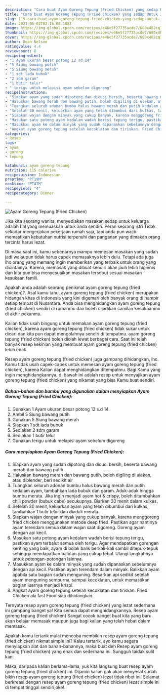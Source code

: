 ```yaml
---
description: "Cara buat Ayam Goreng Tepung (Fried Chicken) yang sedap Untuk Jualan"
title: "Cara buat Ayam Goreng Tepung (Fried Chicken) yang sedap Untuk Jualan"
slug: 119-cara-buat-ayam-goreng-tepung-fried-chicken-yang-sedap-untuk-jualan
date: 2021-05-02T02:16:02.108Z
image: https://img-global.cpcdn.com/recipes/e46e5f27735acde7/680x482cq70/ayam-goreng-tepung-fried-chicken-foto-resep-utama.jpg
thumbnail: https://img-global.cpcdn.com/recipes/e46e5f27735acde7/680x482cq70/ayam-goreng-tepung-fried-chicken-foto-resep-utama.jpg
cover: https://img-global.cpcdn.com/recipes/e46e5f27735acde7/680x482cq70/ayam-goreng-tepung-fried-chicken-foto-resep-utama.jpg
author: Dean Nelson
ratingvalue: 4.4
reviewcount: 8
recipeingredient:
- "1 Ayam ukuran besar potong 12 sd 14"
- "5 Siung bawang putih"
- "5 Siung bawang merah"
- "1 sdt lada bubuk"
- "2 sdm garam"
- "1 butir telur"
- " terigu untuk melapisi ayam sebelum digoreng"
recipeinstructions:
- "Siapkan ayam yang sudah dipotong dan dicuci bersih, beserta bawang merah dan bawang putih"
- "Haluskan bawang merah dan bawang putih, boleh digiling di ulekan, atau diblender, beri sedikit air"
- "Tuangkan seluruh adonan bumbu halus bawang merah dan putih kedalam ayam, tambahkan lada bubuk dan garam. Aduk-aduk hingga bumbu merata. Jika ingin menjadi ayam hot &amp; crispy, boleh ditambahkan chili powder (bubuk cabe) secukupnya. Biarkan 30 menit dalam kulkas."
- "Setelah 30 menit, keluarkan ayam yang telah dibumbui dari kulkas, tambahkan 1 butir telur dan diaduk merata."
- "Siapkan wajan dengan minyak yang cukup banyak, karena menggoreng fried chicken menggunakan metode deep fried. Pastikan agar nantinya ayam terendam semua dalam wajan saat digoreng. Goreng ayam dengan api kecil."
- "Masukan satu potong ayam kedalam wadah berisi tepung terigu, pastikan ayam terbalut semua oleh terigu. Agar mendapatkan gorengan keriting yang baik, ayam di bolak balik berkali-kali sambil ditepuk-tepuk sehingga mendapatkan balutan yang cukup tebal. Ulangi langkahnya untuk potongan-potongan lainnya."
- "Masukkan ayam ke dalam minyak yang sudah dipanaskan sebelumnya dengan api kecil. Pastikan ayam terendam dalam minyak. Balikkan ayam apabila satu bagian sudah menguning. Besarkan api sedikit setelah ayam menguning sempurna, sampai kecoklatan, untuk memastikan bagian luarnya menjadi krispi."
- "Angkat ayam goreng tepung setelah kecoklatan dan tiriskan. Fried Chicken ala fast Food siap dihidangkan."
categories:
- Resep
tags:
- ayam
- goreng
- tepung

katakunci: ayam goreng tepung 
nutrition: 115 calories
recipecuisine: Indonesian
preptime: "PT19M"
cooktime: "PT47M"
recipeyield: "4"
recipecategory: Dinner

---
```



![Ayam Goreng Tepung (Fried Chicken)](https://img-global.cpcdn.com/recipes/e46e5f27735acde7/680x482cq70/ayam-goreng-tepung-fried-chicken-foto-resep-utama.jpg)

Jika kita seorang wanita, menyediakan masakan sedap untuk keluarga adalah hal yang memuaskan untuk anda sendiri. Peran seorang istri Tidak sekadar mengerjakan pekerjaan rumah saja, tapi anda pun wajib memastikan kebutuhan nutrisi terpenuhi dan panganan yang dimakan orang tercinta harus lezat.

Di masa  saat ini, kamu sebenarnya mampu memesan masakan yang sudah jadi walaupun tidak harus capek memasaknya lebih dulu. Tetapi ada juga lho orang yang memang ingin memberikan yang terbaik untuk orang yang dicintainya. Karena, memasak yang dibuat sendiri akan jauh lebih higienis dan kita pun bisa menyesuaikan masakan tersebut sesuai masakan kesukaan famili. 



Apakah anda adalah seorang penikmat ayam goreng tepung (fried chicken)?. Asal kamu tahu, ayam goreng tepung (fried chicken) merupakan hidangan khas di Indonesia yang kini digemari oleh banyak orang di hampir setiap tempat di Nusantara. Anda bisa menghidangkan ayam goreng tepung (fried chicken) sendiri di rumahmu dan boleh dijadikan camilan kesukaanmu di akhir pekanmu.

Kalian tidak usah bingung untuk memakan ayam goreng tepung (fried chicken), karena ayam goreng tepung (fried chicken) tidak sukar untuk dicari dan kita pun dapat mengolahnya sendiri di tempatmu. ayam goreng tepung (fried chicken) boleh diolah lewat berbagai cara. Saat ini telah banyak resep kekinian yang membuat ayam goreng tepung (fried chicken) lebih enak.

Resep ayam goreng tepung (fried chicken) juga gampang dihidangkan, lho. Kamu tidak usah capek-capek untuk memesan ayam goreng tepung (fried chicken), karena Kalian dapat menghidangkan ditempatmu. Bagi Kamu yang ingin menghidangkannya, di bawah ini adalah resep untuk menyajikan ayam goreng tepung (fried chicken) yang nikamat yang bisa Kamu buat sendiri.

<!--inarticleads1-->

##### Bahan-bahan dan bumbu yang digunakan dalam menyiapkan Ayam Goreng Tepung (Fried Chicken):

1. Gunakan 1 Ayam ukuran besar potong 12 s.d 14
1. Ambil 5 Siung bawang putih
1. Gunakan 5 Siung bawang merah
1. Siapkan 1 sdt lada bubuk
1. Sediakan 2 sdm garam
1. Sediakan 1 butir telur
1. Gunakan  terigu untuk melapisi ayam sebelum digoreng




<!--inarticleads2-->

##### Cara menyiapkan Ayam Goreng Tepung (Fried Chicken):

1. Siapkan ayam yang sudah dipotong dan dicuci bersih, beserta bawang merah dan bawang putih
1. Haluskan bawang merah dan bawang putih, boleh digiling di ulekan, atau diblender, beri sedikit air
1. Tuangkan seluruh adonan bumbu halus bawang merah dan putih kedalam ayam, tambahkan lada bubuk dan garam. Aduk-aduk hingga bumbu merata. Jika ingin menjadi ayam hot &amp; crispy, boleh ditambahkan chili powder (bubuk cabe) secukupnya. Biarkan 30 menit dalam kulkas.
1. Setelah 30 menit, keluarkan ayam yang telah dibumbui dari kulkas, tambahkan 1 butir telur dan diaduk merata.
1. Siapkan wajan dengan minyak yang cukup banyak, karena menggoreng fried chicken menggunakan metode deep fried. Pastikan agar nantinya ayam terendam semua dalam wajan saat digoreng. Goreng ayam dengan api kecil.
1. Masukan satu potong ayam kedalam wadah berisi tepung terigu, pastikan ayam terbalut semua oleh terigu. Agar mendapatkan gorengan keriting yang baik, ayam di bolak balik berkali-kali sambil ditepuk-tepuk sehingga mendapatkan balutan yang cukup tebal. Ulangi langkahnya untuk potongan-potongan lainnya.
1. Masukkan ayam ke dalam minyak yang sudah dipanaskan sebelumnya dengan api kecil. Pastikan ayam terendam dalam minyak. Balikkan ayam apabila satu bagian sudah menguning. Besarkan api sedikit setelah ayam menguning sempurna, sampai kecoklatan, untuk memastikan bagian luarnya menjadi krispi.
1. Angkat ayam goreng tepung setelah kecoklatan dan tiriskan. Fried Chicken ala fast Food siap dihidangkan.




Ternyata resep ayam goreng tepung (fried chicken) yang lezat sederhana ini gampang banget ya! Kita semua dapat menghidangkannya. Resep ayam goreng tepung (fried chicken) Sangat cocok banget buat kita yang baru akan belajar memasak maupun juga bagi kalian yang telah hebat dalam memasak.

Apakah kamu tertarik mulai mencoba membikin resep ayam goreng tepung (fried chicken) nikmat simple ini? Kalau tertarik, ayo kamu segera menyiapkan alat dan bahan-bahannya, maka buat deh Resep ayam goreng tepung (fried chicken) yang enak dan sederhana ini. Sungguh taidak sulit kan. 

Maka, daripada kalian berlama-lama, yuk kita langsung buat resep ayam goreng tepung (fried chicken) ini. Dijamin kalian gak akan menyesal sudah bikin resep ayam goreng tepung (fried chicken) lezat tidak ribet ini! Selamat berkreasi dengan resep ayam goreng tepung (fried chicken) lezat simple ini di tempat tinggal sendiri,oke!.

